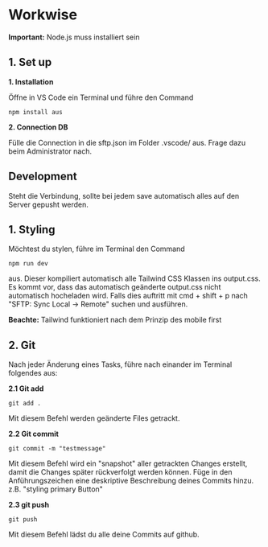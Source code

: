 # Workwise
**Important:** Node.js muss installiert sein

## 1. Set up

**1. Installation**

 Öffne in VS Code ein Terminal und führe den Command 

``
npm install aus
``

**2. Connection DB** 

Fülle die Connection in die sftp.json im Folder .vscode/ aus. Frage dazu beim Administrator nach.

## Development
Steht die Verbindung, sollte bei jedem save automatisch alles auf den Server gepusht werden.

## 1. Styling

Möchtest du stylen, führe im Terminal den Command

``
npm run dev
``

aus. Dieser kompiliert automatisch alle Tailwind CSS Klassen ins output.css.
Es kommt vor, dass das automatisch geänderte output.css nicht automatisch hocheladen wird. Falls dies auftritt mit cmd + shift + p nach "SFTP: Sync Local -> Remote" suchen und ausführen. 

**Beachte:** Tailwind funktioniert nach dem Prinzip des mobile first

## 2. Git
Nach jeder Änderung eines Tasks, führe nach einander im Terminal folgendes aus:


  **2.1 Git add**

  ``
  git add .
  ``

  Mit diesem Befehl werden geänderte Files getrackt.


  **2.2 Git commit**

  ``
  git commit -m "testmessage"
  ``

  Mit diesem Befehl wird ein "snapshot" aller getrackten Changes erstellt, damit die Changes später rückverfolgt werden können. Füge in den Anführungszeichen eine deskriptive Beschreibung deines Commits hinzu. z.B. "styling primary Button"

  **2.3 git push**

  ``
  git push
  ``

  Mit diesem Befehl lädst du alle deine Commits auf github.